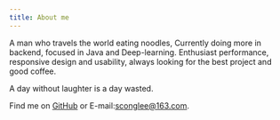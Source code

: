 ```yaml
---
title: About me
---
```


A man who travels the world eating noodles, Currently doing more in backend, focused in Java and Deep-learning.
Enthusiast performance, responsive design and usability, always looking for the best project and good coffee.

A day without laughter is a day wasted.

Find me on [GitHub](https://github.com/sconglee) or E-mail:sconglee@163.com.

